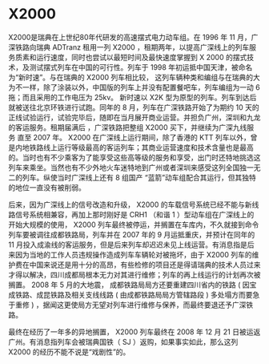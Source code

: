 # X2000

X2000是瑞典在上世纪80年代研发的高速摆式电力动车组。在 1996 年 11 月，广深铁路向瑞典 ADTranz 租用一列 X2000 ，租期两年，以提高广深线上的列车服务质素和运行速度，同时也尝试以最短时间及最快速度掌握到 X 2000 的摆式技术，及测试摆式列车在中国的可行性。列车于 1998 年初运抵中国天津，被命名为“新时速”。与在瑞典的 X2000 列车相比较， 这列车辆种类和编组与在瑞典的大为不一样，除了涂装以外，中国版的列车上并没有配置餐吧车，列车编组为一动 6 拖；而且采用的工作电压为 25kv。 新时速以 X2K 型为原型的列车。列车到达后就被送往北京环铁进行试跑。同年的 8 月，列车在广深铁路开始了为期约 10 天的正线试验运行，试验完毕后，随即在当月展开商业运营。并担负广州，深圳和九龙的客运服务。租期届满后 ，广深铁路把整组 X2000 买下，并继续为广深九线服务 直至 2007 年。 X2000 在广深线上运行期间，除了香港的 KTT 列车以外，曾是内地铁路线上运行等级最高的客运列车；其商业运营速度和技术含量也是最高的。当时也有不少乘客为了能享受这些高等级的服务和享受，出门时还特地挑选这列车来乘坐。当然也有不少外地火车迷特地到广州或者深圳来感受这列全国独一无二的列车。纵使当时广深线上还有 8 组国产 “蓝箭”动车组配合其运行，但其独特的地位一直没有被削弱。

后来，因为广深线上的信号改造和升级， X2000 的车载信号系统已经不能与新线路信号系统相兼容，再加上那时刚好是 CRH1 （和谐 1 ）型动车组在广深线上的开始大规模的使用， X2000 列车最终被停运，并搁置在车库内，不久就接到命令列车要被调往成都铁路局，列车并在 2007 年的 9 月运抵重庆，并预计在同年的 11 月投入成渝线的客运服务，但是后来列车却迟迟未见上线运营。有消息指是后来因为当地的工作人员违规操作造成列车车辆轮对被拖坏，由于 X2000 列车的维护费在中国来说还是用十分的高昂，有些检修的项目还是得请瑞典的技术人员过来才得以解决，四川成都局根本无力对其进行维修；列车的再上线运行的计划再次被搁置。 2008 年 5 月的大地震， 成都铁路局局方还要重建四川省内的铁路 ( 因宝成铁路、成昆铁路及相关支线线路 ( 由成都铁路局局方管辖路段 ) 多处塌方而要急于重修 ) ，据闻这更使局方无望对列车进行维修与保养，而最终要退还予广深铁路。

最终在经历了一年多的异地搁置， X2000 列车最终在 2008 年 12 月 21 日被运返广州。有消息指列车会被瑞典国铁（ SJ ）返购，如果事实如此，那么这列 X2000 的经历不能不说是“戏剧性”的。
